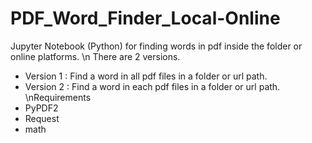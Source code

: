 # PDF_Word_Finder_Local-Online
Jupyter Notebook (Python) for finding words in pdf inside the folder or online platforms.
\n There are 2 versions.
- Version 1 : Find a word in all pdf files in a folder or url path.
- Version 2 : Find a word in each pdf files in a folder or url path.
\nRequirements
- PyPDF2
- Request
- math

